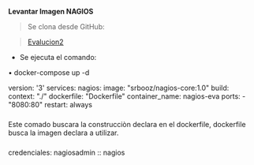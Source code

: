**Levantar Imagen NAGIOS**

> Se clona desde GitHub:

> [Evalucion2](https://github.com/jalegrias/evalucion2.git)

- Se ejecuta el comando:

•⁠  ⁠docker-compose up -d

version: '3'
services:
  nagios:
    image: "srbooz/nagios-core:1.0"
    build: 
      context: "./"
      dockerfile: "Dockerfile"
    container_name: nagios-eva
    ports:
      - "8080:80"
    restart: always

###   

Este comado buscara la construcciòn declara en el dockerfile,
dockerfile busca la imagen declara a utilizar.

###
credenciales:
nagiosadmin :: nagios
